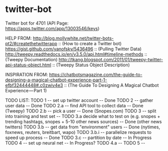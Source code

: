 # twitter-bot
Twitter bot for 4701
(API Page: https://apps.twitter.com/app/13003546/keys)

HELP FROM:
http://blog.mollywhite.net/twitter-bots-pt2/#createthetwitterapp :: (How to create a Twitter bot)
https://gist.github.com/yanofsky/5436496 :: (Pulling Twitter Data)
http://tweepy.readthedocs.io/en/v3.5.0/api.html#timeline-methods :: (Tweepy Documentation)
http://tkang.blogspot.com/2011/01/tweepy-twitter-api-status-object.html :: (Tweepy Status Object Description)

INSPIRATION FROM:
https://chatbotsmagazine.com/the-guide-to-designing-a-magical-chatbot-experience-part-1-efbf32444448#.c0zwiv4e3 :: (The Guide To Designing A Magical Chatbot Experience — Part 1)

TODO LIST:
TODO 1 -- set up twitter account -- Done
TODO 2 -- gather user data -- Done
	TODO 2.a -- find API tool to collect data -- Done (Tweepy)
	TODO 2.b -- pick a user -- Done (Snopes.com)
TODO 3 -- split into training and test set --
	TODO 3.a decide what to test on (e.g. snopes + trending hashtags, snopes + 5-10 other news sources) -- Done (other news twitters)
	TODO 3.b -- get data from "environment" users -- Done (nytimes, foxnews, reuters, breitbart, wapo)
	TODO 3.b.i -- parallelize requests to speed up process -- Done
	TODO 3.c -- partition by date -- In Progress
TODO 4 -- set up neural net -- In Progress?
	TODO 4.a -- 
TODO 5 -- 